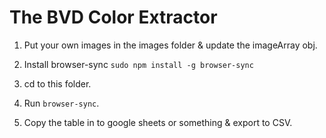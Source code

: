 # The BVD Color Extractor

1. Put your own images in the images folder & update the imageArray obj.

2. Install browser-sync `sudo npm install -g browser-sync`

3. cd to this folder.

4. Run `browser-sync`.

5. Copy the table in to google sheets or something & export to CSV.
